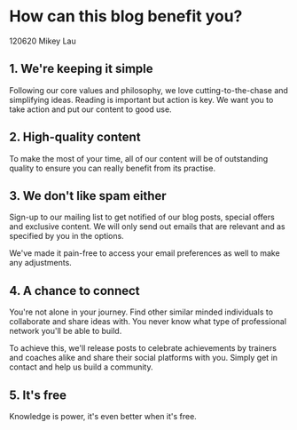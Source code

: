 # How can this blog benefit you?

120620 Mikey Lau

## 1. We're keeping it simple

Following our core values and philosophy, we love cutting-to-the-chase and simplifying ideas. Reading is important but action is key. We want you to take action and put our content to good use.

## 2. High-quality content
To make the most of your time, all of our content will be of outstanding quality to ensure you can really benefit from its practise.

## 3. We don't like spam either
Sign-up to our mailing list to get notified of our blog posts, special offers and exclusive content. We will only send out emails that are relevant and as specified by you in the options.

We've made it pain-free to access your email preferences as well to make any adjustments.

## 4. A chance to connect
You're not alone in your journey. Find other similar minded individuals to collaborate and share ideas with. You never know what type of professional network you'll be able to build.

To achieve this, we'll release posts to celebrate achievements by trainers and coaches alike and share their social platforms with you. Simply get in contact and help us build a community.

## 5. It's free
Knowledge is power, it's even better when it's free.
<!--stackedit_data:
eyJoaXN0b3J5IjpbLTExNjQ0NTg5MDEsLTg3NjY2NTY1NywxNj
kyMzEyOTQ2LC01ODM4MjcwMjFdfQ==
-->
